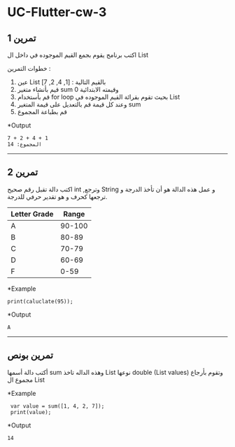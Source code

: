 # UC-Flutter-cw-3

## تمرين 1

اكتب برنامج يقوم بجمع القيم الموجوده في داخل ال List

خطوات التمرين :

1. عين List بالقيم التالية : [1, 4, 2, 7]
2. قيم بأنشاء متغير sum وقيمته الابتدائية 0
3. قم بأستخدام for loop بحيث تقوم بقرائة القيم الموجوده في List
4. وعند كل قيمة قم بالتعديل على قيمة المتغير sum
5. قم بطباعة المجموع

\*Output

``` 
7 + 2 + 4 + 1
المجموع: 14
```

---

## تمرين 2

اكتب دالة تقبل رقم صحيح int ,وترجع String و عمل هذه الدالة هو أن تأخذ الدرجة و ترجعها كحرف و هو تقدير حرفي للدرجة.

| Letter Grade | Range  |
| ------------ | ------ |
| A            | 90-100 |
| B            | 80-89  |
| C            | 70-79  |
| D            | 60-69  |
| F            | 0-59   |

\*Example

```
print(caluclate(95));
```

\*Output

```
A
```

---

## تمرين بونص

أكتب دالة أسمها sum وهذه الداله تاخذ List نوعها double (List<double> values) وتقوم بأرجاع مجموع ال List

\*Example

```
 var value = sum([1, 4, 2, 7]);
 print(value);
```

\*Output

```
14
```
